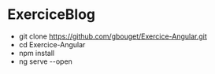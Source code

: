 # ExerciceBlog
* git clone https://github.com/gbouget/Exercice-Angular.git
* cd Exercice-Angular
* npm install
* ng serve --open
